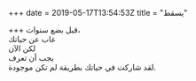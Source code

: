 +++
date = 2019-05-17T13:54:53Z
title = "يسقط"

+++ 
قبل بضع سنوات،   
غاب عن حياتك   
لكن الآن   
يجب أن تعرف   
لقد شاركت في حياتك بطريقة لم تكن موجودة.  